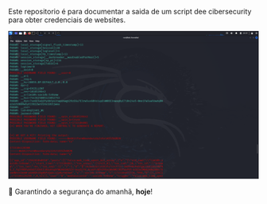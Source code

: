 Este repositorio é para documentar a saida de um script dee cibersecurity para obter credenciais de websites.

![Output do script](VirtualBox_kali-linux-2024.3-virtualbox-amd64_01_12_2024_22_51_35.png)


🔐 Garantindo a segurança do amanhã, **hoje**!